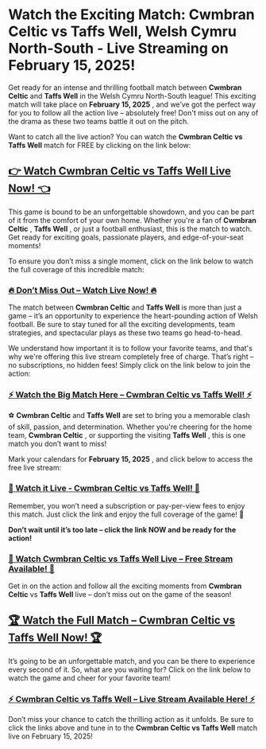 # Watch the Exciting Match: Cwmbran Celtic vs Taffs Well, Welsh Cymru North-South - Live Streaming on February 15, 2025!

Get ready for an intense and thrilling football match between **Cwmbran Celtic** and **Taffs Well** in the Welsh Cymru North-South league! This exciting match will take place on **February 15, 2025** , and we’ve got the perfect way for you to follow all the action live – absolutely free! Don't miss out on any of the drama as these two teams battle it out on the pitch.

Want to catch all the live action? You can watch the **Cwmbran Celtic vs Taffs Well** match for FREE by clicking on the link below:

## [**👉 Watch Cwmbran Celtic vs Taffs Well Live Now! 👈**](https://tinyurl.com/livestreamfreeo?st=Cwmbran+Celtic+vs+Taffs+Well&si=ghc)

This game is bound to be an unforgettable showdown, and you can be part of it from the comfort of your own home. Whether you're a fan of **Cwmbran Celtic** , **Taffs Well** , or just a football enthusiast, this is the match to watch. Get ready for exciting goals, passionate players, and edge-of-your-seat moments!

To ensure you don’t miss a single moment, click on the link below to watch the full coverage of this incredible match:

### [**🔥 Don’t Miss Out – Watch Live Now! 🔥**](https://tinyurl.com/livestreamfreeo?st=Cwmbran+Celtic+vs+Taffs+Well&si=ghc)

The match between **Cwmbran Celtic** and **Taffs Well** is more than just a game – it’s an opportunity to experience the heart-pounding action of Welsh football. Be sure to stay tuned for all the exciting developments, team strategies, and spectacular plays as these two teams go head-to-head.

We understand how important it is to follow your favorite teams, and that's why we're offering this live stream completely free of charge. That’s right – no subscriptions, no hidden fees! Simply click on the link below to join the action:

### [**⚡ Watch the Big Match Here – Cwmbran Celtic vs Taffs Well! ⚡**](https://tinyurl.com/livestreamfreeo?st=Cwmbran+Celtic+vs+Taffs+Well&si=ghc)

⚽ **Cwmbran Celtic** and **Taffs Well** are set to bring you a memorable clash of skill, passion, and determination. Whether you're cheering for the home team, **Cwmbran Celtic** , or supporting the visiting **Taffs Well** , this is one match you don’t want to miss!

Mark your calendars for **February 15, 2025** , and click below to access the free live stream:

### [**🚨 Watch it Live - Cwmbran Celtic vs Taffs Well! 🚨**](https://tinyurl.com/livestreamfreeo?st=Cwmbran+Celtic+vs+Taffs+Well&si=ghc)

Remember, you won’t need a subscription or pay-per-view fees to enjoy this match. Just click the link and enjoy the full coverage of the game! 🎉

**Don’t wait until it’s too late – click the link NOW and be ready for the action!**

### [**👀 Watch Cwmbran Celtic vs Taffs Well Live – Free Stream Available! 👀**](https://tinyurl.com/livestreamfreeo?st=Cwmbran+Celtic+vs+Taffs+Well&si=ghc)

Get in on the action and follow all the exciting moments from **Cwmbran Celtic** vs **Taffs Well** live – don’t miss out on the game of the season!

## [**🏆 Watch the Full Match – Cwmbran Celtic vs Taffs Well Now! 🏆**](https://tinyurl.com/livestreamfreeo?st=Cwmbran+Celtic+vs+Taffs+Well&si=ghc)

It’s going to be an unforgettable match, and you can be there to experience every second of it. So, what are you waiting for? Click on the link below to watch the game and cheer for your favorite team!

### [**⚡ Cwmbran Celtic vs Taffs Well – Live Stream Available Here! ⚡**](https://tinyurl.com/livestreamfreeo?st=Cwmbran+Celtic+vs+Taffs+Well&si=ghc)

Don’t miss your chance to catch the thrilling action as it unfolds. Be sure to click the links above and tune in to the **Cwmbran Celtic vs Taffs Well** match live on February 15, 2025!
